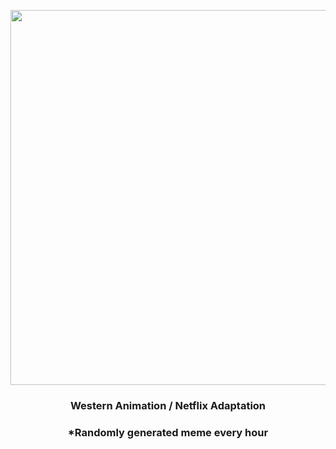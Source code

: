 <p align="center">
        <img src="https://i.redd.it/bzfpmh30w2q91.png" width="600" height="600">
        </p>
        <h3 align="center">Western Animation / Netflix Adaptation</h3>
        <h3 align="center">*Randomly generated meme every hour</h3>
    